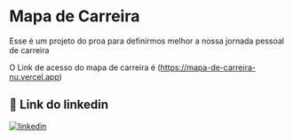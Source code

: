 
# Mapa de Carreira

Esse é um projeto do proa para definirmos melhor a nossa jornada pessoal de carreira

O Link de acesso do mapa de carreira é (https://mapa-de-carreira-nu.vercel.app)


## 🔗 Link do linkedin

[![linkedin](https://img.shields.io/badge/linkedin-0A66C2?style=for-the-badge&logo=linkedin&logoColor=white)](https://www.linkedin.com/in/fernando-calixto-alves/)
